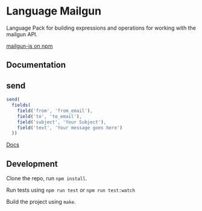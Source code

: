 Language Mailgun
================

Language Pack for building expressions and operations for working with
the mailgun API.

[mailgun-js on npm](https://www.npmjs.com/package/mailgun-js)

Documentation
-------------

## send
```js
send(
  fields(
    field('from', 'from_email'),
    field('to', 'to_email'),
    field('subject', 'Your Subject'),
    field('text', 'Your message goes here')
  ))
```

[Docs](docs/index)


Development
-----------

Clone the repo, run `npm install`.

Run tests using `npm run test` or `npm run test:watch`

Build the project using `make`.
